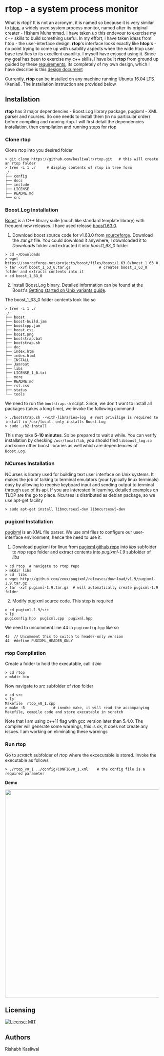# rtop - a system process monitor 

What is rtop? It is not an acronym, it is named so because it is very similar to [htop](https://github.com/hishamhm/htop), a widely used system process monitor, named after its original creater - Hisham Muhammad. I have taken up this endevour to exercise my c++ skills to build something useful. In my effort, I have taken ideas from htop - the user-interface design. **rtop**'s interface looks exactly like **htop**'s - no point trying to come up with usability aspects when the wide htop user base testifies to its excellent usability. I myself have enjoyed using it. Since my goal has been to exercise my c++ skills, I have built **rtop** from ground up guided by these [requirements](docs/Requirements.md), its completely of my own design, which I have describe is this [design document](docs/Design.md)

Currently, **rtop** can be installed on any machine running Ubuntu 16.04 LTS (Xenial). The installation instruction are provided below

## Installation

**rtop** has 3 major dependencies - Boost.Log library package, pugixml - XML parser and ncurses. So one needs to install them (in no particular order) before compiling and running rtop. I will first detail the dependencies installation, then compilation and running steps for rtop

### Clone rtop

Clone rtop into you desired folder
```
> git clone https://github.com/kasliwalr/rtop.git   # this will create an rtop folder
> tree -L 1 ./     # display contents of rtop in tree form
./
├── config
├── docs
├── include
├── LICENSE
├── README.md
└── src
```

### Boost.Log Installation
[Boost](https://www.boost.org/) is a C++ library suite (much like standard template library) with frequent new releases. I have used release [boost1.63.0](https://www.boost.org/doc/libs/1_63_0/). 

1. Download boost source code for v1.63.0 from [sourceforge](https://sourceforge.net/projects/boost/files/boost/1.63.0/). Download the *.tar.gz* file. You could download it anywhere, I downloaded it to *Downloads* folder and extracted it into *boost1\_63\_0* folder
```
> cd ~/Downloads
> wget https://sourceforge.net/projects/boost/files/boost/1.63.0/boost_1_63_0.tar.gz
> tar -xvf boost_1_63_0.tar.gz             # creates boost_1_63_0 folder and extracts contents into it 
> cd boost_1_63_0
```
2. Install Boost.Log binary. Detailed information can be found at the Boost's [Getting started on Unix variants guide](https://www.boost.org/doc/libs/1_63_0/more/getting_started/unix-variants.html#easy-build-and-install). 

The boost_1_63_0 folder contents look like so
```
> tree -L 1 ./
./
├── boost
├── boost-build.jam
├── boostcpp.jam
├── boost.css
├── boost.png
├── bootstrap.bat
├── bootstrap.sh
├── doc
├── index.htm
├── index.html
├── INSTALL
├── Jamroot
├── libs
├── LICENSE_1_0.txt
├── more
├── README.md
├── rst.css
├── status
└── tools
```
We need to run the `bootstrap.sh` script. Since, we don't want to install all packages (takes a long time), we invoke the following command
```
> ./bootstrap.sh --with-libraries=log  # root privilige is required to install in /usr/local. only installs Boost.Log
> sudo ./b2 install
```
This may take **5-10 minutes**. So be prepared to wait a while. You can verify installation by checking `/usr/local/lib`, you should find `libboost_log.so` and some other boost libraries as well which are dependencies of `Boost.Log`. 
 
### NCurses Installation
 
 NCurses is library used for building text user interface on Unix systems. It makes the job of talking to terminal emulators (your typically linux terminals) easy by allowing to receive keyboard input and sending output to terminal through use of its api. If you are interested in learning, [detailed examples](http://www.tldp.org/HOWTO/NCURSES-Programming-HOWTO/) on TLDP are the go to place. Ncurses is distributed as debian package, so we use apt-get facility 
 
```
> sudo apt-get install libncurses5-dev libncursesw5-dev
```
 
### pugixml Installation

[pugixml](https://pugixml.org/) is an XML file parser. We use xml files to configure our user-interface environment, hence the need to use it. 

1. Download pugixml for linux from [pugixml github repo](http://github.com/zeux/pugixml/releases/download/v1.9/pugixml-1.9.tar.gz) into *libs* subfolder to *rtop* repo folder and extract contents into *pugixml-1.9* subfolder of *libs*
```
> cd rtop  # navigate to rtop repo
> mkdir libs
> cd  libs
> wget http://github.com/zeux/pugixml/releases/download/v1.9/pugixml-1.9.tar.gz
> tar -xvf pugixml-1.9.tar.gz  # will automatically create pugixml-1.9 folder 
```
2. Modify pugixml source code. This step is required
```
> cd pugixml-1.9/src
> ls
pugiconfig.hpp  pugixml.cpp  pugixml.hpp
```
We need to uncomment line 44 in `pugiconfig.hpp` like so
```
43  // Uncomment this to switch to header-only version
44  #define PUGIXML_HEADER_ONLY
```

### rtop Compilation

Create a folder to hold the executable, call it *bin*
```
> cd rtop
> mkdir bin
```

Now navigate to *src* subfolder of *rtop* folder
```
> cd src
> ls
Makefile  rtop_v0_1.cpp
> make -B             # invoke make, it will read the accompanying Makefile, compile code and store executable in scratch
```
Note that I am using c++11 flag with gcc version later than 5.4.0. The compiler will generate some warnings, this is ok, it does not create any issues. I am working on eliminating these warnings

### Run rtop
Go to *scratch* subfolder of *rtop* where the excecutable is stored. Invoke the executable as follows
```
> ./rtop_v0_1 ../config/CONFIGv0_1.xml    # the config file is a required parameter
```
**Demo**

<img src="docs/rtop_demo.gif" width="680" heigh="744">



## Licensing
[![License: MIT](https://img.shields.io/badge/License-MIT-yellow.svg)](https://opensource.org/licenses/MIT)
## Authors
Rishabh Kasliwal
